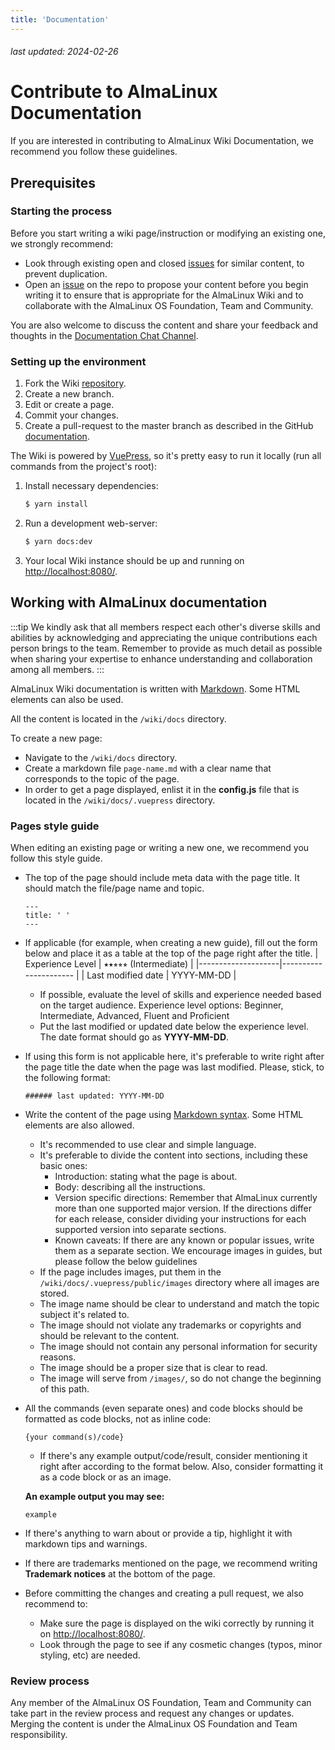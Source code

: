 ```yaml
---
title: 'Documentation'
---
```


###### last updated: 2024-02-26

# Contribute to AlmaLinux Documentation

If you are interested in contributing to AlmaLinux Wiki Documentation, we recommend you follow these guidelines. 

## Prerequisites

### Starting the process

Before you start writing a wiki page/instruction or modifying an existing one, we strongly recommend:
* Look through existing open and closed [issues](https://github.com/AlmaLinux/wiki/issues) for similar content, to prevent duplication.
* Open an [issue](https://github.com/AlmaLinux/wiki/issues) on the repo to propose your content before you begin writing it to ensure that is appropriate for the AlmaLinux Wiki and to collaborate with the AlmaLinux OS Foundation, Team and Community. 

You are also welcome to discuss the content and share your feedback and thoughts in the [Documentation Chat Channel](https://chat.almalinux.org/almalinux/channels/sigdocumentation).

### Setting up the environment

1. Fork the Wiki [repository](https://github.com/AlmaLinux/wiki).
2. Create a new branch.
3. Edit or create a page.
4. Commit your changes.
5. Create a pull-request to the master branch as described in the GitHub [documentation](https://docs.github.com/en/github/collaborating-with-issues-and-pull-requests/creating-a-pull-request).

The Wiki is powered by [VuePress](https://vuepress.vuejs.org/), so it's pretty
easy to run it locally (run all commands from the project's root):

1. Install necessary dependencies:
   ```sh
   $ yarn install
   ```
2. Run a development web-server:
   ```sh
   $ yarn docs:dev
   ```
3. Your local Wiki instance should be up and running on
   [http://localhost:8080/](http://localhost:8080/).

## Working with AlmaLinux documentation

:::tip
We kindly ask that all members respect each other's diverse skills and abilities by acknowledging and appreciating the unique contributions each person brings to the team. Remember to provide as much detail as possible when sharing your expertise to enhance understanding and collaboration among all members.
:::

AlmaLinux Wiki documentation is written with [Markdown](https://www.markdownguide.org/basic-syntax/). Some HTML elements can also be used.

All the content is located in the `/wiki/docs` directory. 

To create a new page:
* Navigate to the `/wiki/docs` directory. 
* Create a markdown file `page-name.md` with a clear name that corresponds to the topic of the page.
* In order to get a page displayed, enlist it in the **config.js** file that is located in the `/wiki/docs/.vuepress` directory.

### Pages style guide

When editing an existing page or writing a new one, we recommend you follow this style guide.

* The top of the page should include meta data with the page title. It should match the file/page name and topic.
  ```
  ---
  title: ' '
  ---
  ```
* If applicable (for example, when creating a new guide), fill out the form below and place it as a table at the top of the page right after the title.
    | Experience Level   | ⭑⭑⭒⭒⭒ (Intermediate) |
    |--------------------|---------------------- |
    | Last modified date | YYYY-MM-DD            | 
    
    * If possible, evaluate the level of skills and experience needed based on the target audience. Experience level options: Beginner, Intermediate, Advanced, Fluent and Proficient
    * Put the last modified or updated date below the experience level. The date format should go as **YYYY-MM-DD**.
* If using this form is not applicable here, it's preferable to write right after the page title the date when the page was last modified. Please, stick, to the following format:
  ```
  ###### last updated: YYYY-MM-DD
  ```

* Write the content of the page using [Markdown syntax](https://www.markdownguide.org/basic-syntax/). Some HTML elements are also allowed.
    * It's recommended to use clear and simple language.
    * It's preferable to divide the content into sections, including these basic ones:
        * Introduction: stating what the page is about.
        * Body: describing all the instructions.
        * Version specific directions: Remember that AlmaLinux currently more than one supported major version. If the directions differ for each release, consider dividing your instructions for each supported version into separate sections.
        * Known caveats: If there are any known or popular issues, write them as a separate section.
We encourage images in guides, but please follow the below guidelines
     * If the page includes images, put them in the `/wiki/docs/.vuepress/public/images` directory where all images are stored.
    * The image name should be clear to understand and match the topic subject it's related to. 
    * The image should not violate any trademarks or copyrights and should be relevant to the content. 
    * The image should not contain any personal information for security reasons.
    * The image should be a proper size that is clear to read. 
    * The image will serve from `/images/`, so do not change the beginning of this path.
* All the commands (even separate ones) and code blocks should be formatted as code blocks, not as inline code:
  ```
  {your command(s)/code}
  ```
    * If there's any example output/code/result, consider mentioning it right after according to the format below. Also, consider formatting it as a code block or as an image.
    
    **An example output you may see:**
    ```
    example
    ```  
* If there's anything to warn about or provide a tip, highlight it with markdown tips and warnings.
* If there are trademarks mentioned on the page, we recommend writing **Trademark notices** at the bottom of the page.
* Before committing the changes and creating a pull request, we also recommend to:
    * Make sure the page is displayed on the wiki correctly by running it on [http://localhost:8080/](http://localhost:8080/).
    * Look through the page to see if any cosmetic changes (typos, minor styling, etc) are needed.

### Review process

Any member of the AlmaLinux OS Foundation, Team and Community can take part in the review process and request any changes or updates. 
Merging the content is under the AlmaLinux OS Foundation and Team responsibility. 
